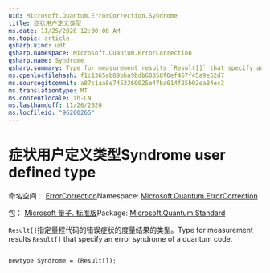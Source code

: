 ```yaml
---
uid: Microsoft.Quantum.ErrorCorrection.Syndrome
title: 症状用户定义类型
ms.date: 11/25/2020 12:00:00 AM
ms.topic: article
qsharp.kind: udt
qsharp.namespace: Microsoft.Quantum.ErrorCorrection
qsharp.name: Syndrome
qsharp.summary: Type for measurement results `Result[]` that specify an error syndrome of a quantum code.
ms.openlocfilehash: f1c1365ab89bba9bdb68358f0ef467f45a9e52d7
ms.sourcegitcommit: a87c1aa8e7453360025e47ba614f25b02ea84ec3
ms.translationtype: MT
ms.contentlocale: zh-CN
ms.lasthandoff: 11/26/2020
ms.locfileid: "96200265"
---
```

# <a name="syndrome-user-defined-type"></a><span data-ttu-id="e2c70-102">症状用户定义类型</span><span class="sxs-lookup"><span data-stu-id="e2c70-102">Syndrome user defined type</span></span>

<span data-ttu-id="e2c70-103">命名空间： [ErrorCorrection](xref:Microsoft.Quantum.ErrorCorrection)</span><span class="sxs-lookup"><span data-stu-id="e2c70-103">Namespace: [Microsoft.Quantum.ErrorCorrection](xref:Microsoft.Quantum.ErrorCorrection)</span></span>

<span data-ttu-id="e2c70-104">包： [Microsoft 量子. 标准版](https://nuget.org/packages/Microsoft.Quantum.Standard)</span><span class="sxs-lookup"><span data-stu-id="e2c70-104">Package: [Microsoft.Quantum.Standard](https://nuget.org/packages/Microsoft.Quantum.Standard)</span></span>


<span data-ttu-id="e2c70-105">`Result[]`指定量程代码的错误症状的度量结果的类型。</span><span class="sxs-lookup"><span data-stu-id="e2c70-105">Type for measurement results `Result[]` that specify an error syndrome of a quantum code.</span></span>

```qsharp

newtype Syndrome = (Result[]);
```


